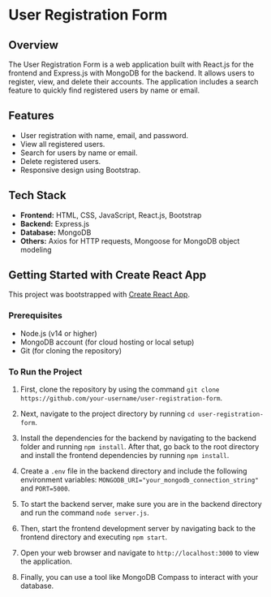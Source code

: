 # User Registration Form

## Overview

The User Registration Form is a web application built with React.js for the frontend and Express.js with MongoDB for the backend. It allows users to register, view, and delete their accounts. The application includes a search feature to quickly find registered users by name or email.

## Features

- User registration with name, email, and password.
- View all registered users.
- Search for users by name or email.
- Delete registered users.
- Responsive design using Bootstrap.

## Tech Stack

- **Frontend:** HTML, CSS, JavaScript, React.js, Bootstrap
- **Backend:** Express.js
- **Database:** MongoDB
- **Others:** Axios for HTTP requests, Mongoose for MongoDB object modeling

## Getting Started with Create React App

This project was bootstrapped with [Create React App](https://github.com/facebook/create-react-app).


### Prerequisites

- Node.js (v14 or higher)
- MongoDB account (for cloud hosting or local setup)
- Git (for cloning the repository)

### To Run the Project

1. First, clone the repository by using the command `git clone https://github.com/your-username/user-registration-form`.
   
2. Next, navigate to the project directory by running `cd user-registration-form`.

3. Install the dependencies for the backend by navigating to the backend folder and running `npm install`. After that, go back to the root directory and install the frontend dependencies by running `npm install`.

4. Create a `.env` file in the backend directory and include the following environment variables: `MONGODB_URI="your_mongodb_connection_string"` and `PORT=5000`.

5. To start the backend server, make sure you are in the backend directory and run the command `node server.js`.

6. Then, start the frontend development server by navigating back to the frontend directory and executing `npm start`.

7. Open your web browser and navigate to `http://localhost:3000` to view the application.

8. Finally, you can use a tool like MongoDB Compass to interact with your database.
